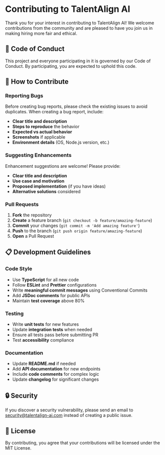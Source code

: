 # Contributing to TalentAlign AI

Thank you for your interest in contributing to TalentAlign AI! We welcome contributions from the community and are pleased to have you join us in making hiring more fair and ethical.

## 🌟 Code of Conduct

This project and everyone participating in it is governed by our Code of Conduct. By participating, you are expected to uphold this code.

## 🚀 How to Contribute

### Reporting Bugs

Before creating bug reports, please check the existing issues to avoid duplicates. When creating a bug report, include:

- **Clear title and description**
- **Steps to reproduce** the behavior
- **Expected vs actual behavior**
- **Screenshots** if applicable
- **Environment details** (OS, Node.js version, etc.)

### Suggesting Enhancements

Enhancement suggestions are welcome! Please provide:

- **Clear title and description**
- **Use case and motivation**
- **Proposed implementation** (if you have ideas)
- **Alternative solutions** considered

### Pull Requests

1. **Fork** the repository
2. **Create** a feature branch (`git checkout -b feature/amazing-feature`)
3. **Commit** your changes (`git commit -m 'Add amazing feature'`)
4. **Push** to the branch (`git push origin feature/amazing-feature`)
5. **Open** a Pull Request

## 📋 Development Guidelines

### Code Style

- Use **TypeScript** for all new code
- Follow **ESLint** and **Prettier** configurations
- Write **meaningful commit messages** using Conventional Commits
- Add **JSDoc comments** for public APIs
- Maintain **test coverage** above 80%

### Testing

- Write **unit tests** for new features
- Update **integration tests** when needed
- Ensure all tests pass before submitting PR
- Test **accessibility** compliance

### Documentation

- Update **README.md** if needed
- Add **API documentation** for new endpoints
- Include **code comments** for complex logic
- Update **changelog** for significant changes

## 🔒 Security

If you discover a security vulnerability, please send an email to security@talentalign-ai.com instead of creating a public issue.

## 📄 License

By contributing, you agree that your contributions will be licensed under the MIT License.